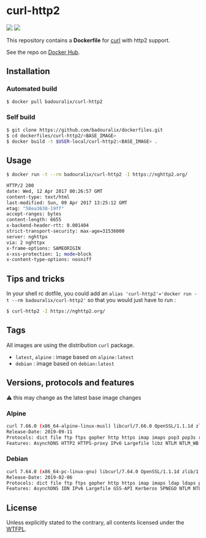 curl-http2
==========

[![](https://images.microbadger.com/badges/version/badouralix/curl-http2.svg)](https://microbadger.com/images/badouralix/curl-http2 "Get your own version badge on microbadger.com") [![](https://images.microbadger.com/badges/image/badouralix/curl-http2.svg)](https://microbadger.com/images/badouralix/curl-http2 "Get your own image badge on microbadger.com")

This repository contains a **Dockerfile** for [curl](https://curl.haxx.se/) with http2 support.

See the repo on [Docker Hub](https://hub.docker.com/r/badouralix/curl-http2/).

## Installation

### Automated build

```bash
$ docker pull badouralix/curl-http2
```

### Self build

```bash
$ git clone https://github.com/badouralix/dockerfiles.git
$ cd dockerfiles/curl-http2/<BASE_IMAGE>
$ docker build -t $USER-local/curl-http2:<BASE_IMAGE> .
```

## Usage

```bash
$ docker run -t --rm badouralix/curl-http2 -I https://nghttp2.org/

HTTP/2 200
date: Wed, 12 Apr 2017 00:26:57 GMT
content-type: text/html
last-modified: Sun, 09 Apr 2017 13:25:12 GMT
etag: "58ea3638-19ff"
accept-ranges: bytes
content-length: 6655
x-backend-header-rtt: 0.001404
strict-transport-security: max-age=31536000
server: nghttpx
via: 2 nghttpx
x-frame-options: SAMEORIGIN
x-xss-protection: 1; mode=block
x-content-type-options: nosniff
```

## Tips and tricks

In your shell rc dotfile, you could add an `alias 'curl-http2'='docker run -t --rm badouralix/curl-http2'`
so that you would just have to run :

```bash
$ curl-http2 -I https://nghttp2.org/
```

## Tags

All images are using the distribution `curl` package.

- `latest`, `alpine` : image based on `alpine:latest`
- `debian` : image based on `debian:latest`

## Versions, protocols and features

:warning: this may change as the latest base image changes

### Alpine

```bash
curl 7.66.0 (x86_64-alpine-linux-musl) libcurl/7.66.0 OpenSSL/1.1.1d zlib/1.2.11 nghttp2/1.39.2
Release-Date: 2019-09-11
Protocols: dict file ftp ftps gopher http https imap imaps pop3 pop3s rtsp smb smbs smtp smtps telnet tftp
Features: AsynchDNS HTTP2 HTTPS-proxy IPv6 Largefile libz NTLM NTLM_WB SSL TLS-SRP UnixSockets
```

### Debian

```bash
curl 7.64.0 (x86_64-pc-linux-gnu) libcurl/7.64.0 OpenSSL/1.1.1d zlib/1.2.11 libidn2/2.0.5 libpsl/0.20.2 (+libidn2/2.0.5) libssh2/1.8.0 nghttp2/1.36.0 librtmp/2.3
Release-Date: 2019-02-06
Protocols: dict file ftp ftps gopher http https imap imaps ldap ldaps pop3 pop3s rtmp rtsp scp sftp smb smbs smtp smtps telnet tftp
Features: AsynchDNS IDN IPv6 Largefile GSS-API Kerberos SPNEGO NTLM NTLM_WB SSL libz TLS-SRP HTTP2 UnixSockets HTTPS-proxy PSL
```

## License

Unless explicitly stated to the contrary, all contents licensed under the [WTFPL](https://github.com/badouralix/dockerfiles/blob/master/LICENSE).
